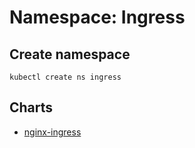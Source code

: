 # Namespace: Ingress

## Create namespace
```shell
kubectl create ns ingress
```

## Charts
- [nginx-ingress](./nginx-ingress/README.md)
